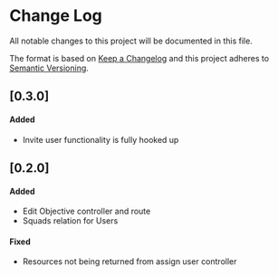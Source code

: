 # Change Log
All notable changes to this project will be documented in this file.

The format is based on [Keep a Changelog](http://keepachangelog.com/) 
and this project adheres to [Semantic Versioning](http://semver.org/).

## [0.3.0]
#### Added
- Invite user functionality is fully hooked up

## [0.2.0]
#### Added
- Edit Objective controller and route
- Squads relation for Users

#### Fixed
- Resources not being returned from assign user controller
